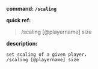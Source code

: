 <!-- BEGIN_AUTOGEN: do NOT edit in this block -->

**command: `/scaling`**

**quick ref:**
> /scaling [@playername] size

**description:**

```
set scaling of a given player. 
/scaling [@playername] size
```

<!-- END_AUTOGEN-->

